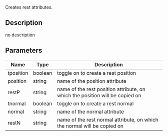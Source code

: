 Creates rest attributes.


## Description
no description
## Parameters

<table>
<thead>
	<tr>
		<th>Name</th>
		<th>Type</th>
		<th>Description</th>
	</tr>
</thead>
<tr>
	<td>tposition</td>
	<td><div class='bg-emerald-800 px-2 py-px text-white rounded-sm'>boolean</div></td>
	<td>toggle on to create a rest position</td>
</tr>
<tr>
	<td>position</td>
	<td><div class='bg-purple-800 px-2 py-px text-white rounded-sm'>string</div></td>
	<td>name of the position attribute</td>
</tr>
<tr>
	<td>restP</td>
	<td><div class='bg-purple-800 px-2 py-px text-white rounded-sm'>string</div></td>
	<td>name of the rest position attribute, on which the position will be copied on</td>
</tr>
<tr>
	<td>tnormal</td>
	<td><div class='bg-emerald-800 px-2 py-px text-white rounded-sm'>boolean</div></td>
	<td>toggle on to create a rest normal</td>
</tr>
<tr>
	<td>normal</td>
	<td><div class='bg-purple-800 px-2 py-px text-white rounded-sm'>string</div></td>
	<td>name of the normal attribute</td>
</tr>
<tr>
	<td>restN</td>
	<td><div class='bg-purple-800 px-2 py-px text-white rounded-sm'>string</div></td>
	<td>name of the rest normal attribute, on which the normal will be copied on</td>
</tr>
</table>